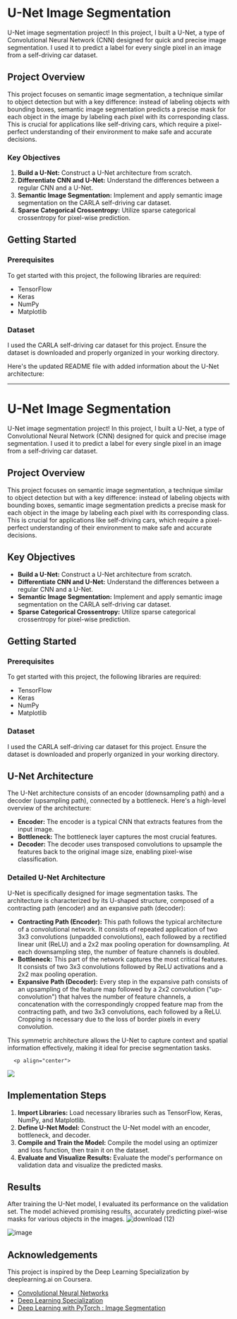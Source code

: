 # U-Net Image Segmentation

U-Net image segmentation project! In this project, I built a U-Net, a type of Convolutional Neural Network (CNN) designed for quick and precise image segmentation. I used it to predict a label for every single pixel in an image from a self-driving car dataset.

## Project Overview

This project focuses on semantic image segmentation, a technique similar to object detection but with a key difference: instead of labeling objects with bounding boxes, semantic image segmentation predicts a precise mask for each object in the image by labeling each pixel with its corresponding class. This is crucial for applications like self-driving cars, which require a pixel-perfect understanding of their environment to make safe and accurate decisions.

### Key Objectives

1. **Build a U-Net:** Construct a U-Net architecture from scratch.
2. **Differentiate CNN and U-Net:** Understand the differences between a regular CNN and a U-Net.
3. **Semantic Image Segmentation:** Implement and apply semantic image segmentation on the CARLA self-driving car dataset.
4. **Sparse Categorical Crossentropy:** Utilize sparse categorical crossentropy for pixel-wise prediction.

## Getting Started

### Prerequisites

To get started with this project, the following libraries are required:

- TensorFlow
- Keras
- NumPy
- Matplotlib

### Dataset

I used the CARLA self-driving car dataset for this project. Ensure the dataset is downloaded and properly organized in your working directory.

Here's the updated README file with added information about the U-Net architecture:

---

# U-Net Image Segmentation

U-Net image segmentation project! In this project, I built a U-Net, a type of Convolutional Neural Network (CNN) designed for quick and precise image segmentation. I used it to predict a label for every single pixel in an image from a self-driving car dataset.

## Project Overview
This project focuses on semantic image segmentation, a technique similar to object detection but with a key difference: instead of labeling objects with bounding boxes, semantic image segmentation predicts a precise mask for each object in the image by labeling each pixel with its corresponding class. This is crucial for applications like self-driving cars, which require a pixel-perfect understanding of their environment to make safe and accurate decisions.

## Key Objectives
- **Build a U-Net:** Construct a U-Net architecture from scratch.
- **Differentiate CNN and U-Net:** Understand the differences between a regular CNN and a U-Net.
- **Semantic Image Segmentation:** Implement and apply semantic image segmentation on the CARLA self-driving car dataset.
- **Sparse Categorical Crossentropy:** Utilize sparse categorical crossentropy for pixel-wise prediction.

## Getting Started

### Prerequisites
To get started with this project, the following libraries are required:
- TensorFlow
- Keras
- NumPy
- Matplotlib

### Dataset
I used the CARLA self-driving car dataset for this project. Ensure the dataset is downloaded and properly organized in your working directory.

## U-Net Architecture
The U-Net architecture consists of an encoder (downsampling path) and a decoder (upsampling path), connected by a bottleneck. Here's a high-level overview of the architecture:

- **Encoder:** The encoder is a typical CNN that extracts features from the input image.
- **Bottleneck:** The bottleneck layer captures the most crucial features.
- **Decoder:** The decoder uses transposed convolutions to upsample the features back to the original image size, enabling pixel-wise classification.

### Detailed U-Net Architecture
U-Net is specifically designed for image segmentation tasks. The architecture is characterized by its U-shaped structure, composed of a contracting path (encoder) and an expansive path (decoder):

- **Contracting Path (Encoder):** This path follows the typical architecture of a convolutional network. It consists of repeated application of two 3x3 convolutions (unpadded convolutions), each followed by a rectified linear unit (ReLU) and a 2x2 max pooling operation for downsampling. At each downsampling step, the number of feature channels is doubled.
- **Bottleneck:** This part of the network captures the most critical features. It consists of two 3x3 convolutions followed by ReLU activations and a 2x2 max pooling operation.
- **Expansive Path (Decoder):** Every step in the expansive path consists of an upsampling of the feature map followed by a 2x2 convolution ("up-convolution") that halves the number of feature channels, a concatenation with the correspondingly cropped feature map from the contracting path, and two 3x3 convolutions, each followed by a ReLU. Cropping is necessary due to the loss of border pixels in every convolution.

This symmetric architecture allows the U-Net to capture context and spatial information effectively, making it ideal for precise segmentation tasks.

      <p align="center">
  <img src="https://github.com/jaliyanimanthako/U-Net-Image-Segmentation-Cousera-Guided-Project-/assets/161110418/b6ae463a-52a8-4ab0-9984-eb27301eb08d" >
</p>

## Implementation Steps

1. **Import Libraries:** Load necessary libraries such as TensorFlow, Keras, NumPy, and Matplotlib.
2. **Define U-Net Model:** Construct the U-Net model with an encoder, bottleneck, and decoder.
3. **Compile and Train the Model:** Compile the model using an optimizer and loss function, then train it on the dataset.
4. **Evaluate and Visualize Results:** Evaluate the model's performance on validation data and visualize the predicted masks.

## Results

After training the U-Net model, I evaluated its performance on the validation set. The model achieved promising results, accurately predicting pixel-wise masks for various objects in the images.
![download (12)](https://github.com/jaliyanimanthako/U-Net-Image-Segmentation-Cousera-Guided-Project-/assets/161110418/bb557623-b067-43f5-839e-a5269b28962e)

![image](https://github.com/jaliyanimanthako/U-Net-Image-Segmentation-Cousera-Guided-Project-/assets/161110418/40915fba-9a2e-45f4-979e-1339993a9f41)



## Acknowledgements

This project is inspired by the Deep Learning Specialization by deeplearning.ai on Coursera.

- [Convolutional Neural Networks](https://www.coursera.org/learn/convolutional-neural-networks)
- [Deep Learning Specialization](https://www.deeplearning.ai/program/deep-learning-specialization/)
- [Deep Learning with PyTorch : Image Segmentation](https://www.coursera.org/account/accomplishments/verify/27ULZG8NP4MD)
